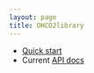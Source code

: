 ```yaml
---
layout: page
title: OHCO2library
---
```


-   [Quick start](quick)
-   Current [API docs](api/edu/holycross/shot/ohco2/index.html)
